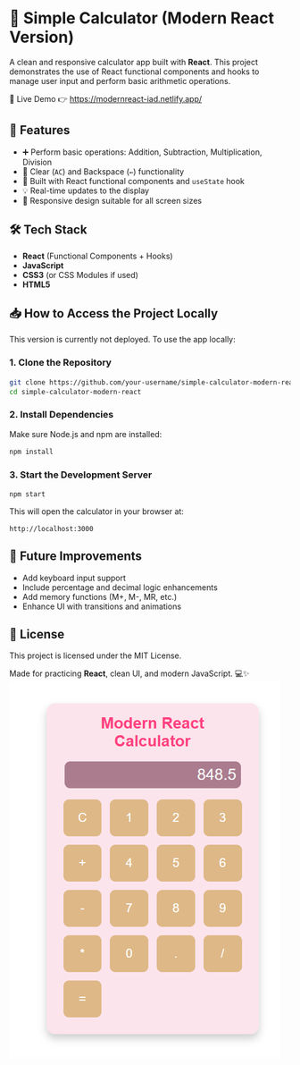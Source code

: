 # 🔢 Simple Calculator (Modern React Version)

A clean and responsive calculator app built with **React**. This project demonstrates the use of React functional components and hooks to manage user input and perform basic arithmetic operations.

🚀 Live Demo 👉 https://modernreact-iad.netlify.app/


## 🌟 Features
- ➕ Perform basic operations: Addition, Subtraction, Multiplication, Division
- 🧹 Clear (`AC`) and Backspace (`←`) functionality
- 🧠 Built with React functional components and `useState` hook
- 💡 Real-time updates to the display
- 📱 Responsive design suitable for all screen sizes

## 🛠️ Tech Stack
- **React** (Functional Components + Hooks)
- **JavaScript**
- **CSS3** (or CSS Modules if used)
- **HTML5**

## 📥 How to Access the Project Locally

This version is currently not deployed. To use the app locally:

### 1. Clone the Repository
```bash
git clone https://github.com/your-username/simple-calculator-modern-react.git
cd simple-calculator-modern-react
````

### 2. Install Dependencies

Make sure Node.js and npm are installed:

```bash
npm install
```

### 3. Start the Development Server

```bash
npm start
```

This will open the calculator in your browser at:

```
http://localhost:3000
```

## 🎯 Future Improvements

* Add keyboard input support
* Include percentage and decimal logic enhancements
* Add memory functions (M+, M-, MR, etc.)
* Enhance UI with transitions and animations

## 📄 License

This project is licensed under the MIT License.


Made for practicing **React**, clean UI, and modern JavaScript. 💻✨
![App Screenshot](./ss.png)

